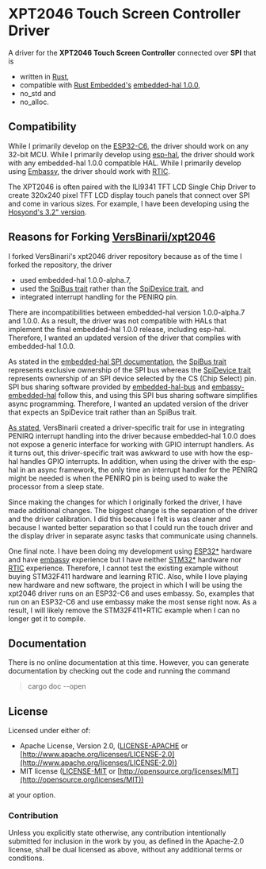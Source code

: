 # XPT2046 Touch Screen Controller Driver

A driver for the **XPT2046 Touch Screen Controller** connected over **SPI** that is

- written in [Rust](https://www.rust-lang.org),
- compatible with [Rust Embedded's](https://github.com/rust-embedded) [embedded-hal 1.0.0](https://docs.rs/embedded-hal/1.0.0/embedded_hal/index.html),
- no_std and
- no_alloc.

## Compatibility

While I primarily develop on the [ESP32-C6](https://docs.espressif.com/projects/esp-hardware-design-guidelines/en/latest/esp32c6/product-overview.html), the driver should work on any 32-bit MCU. While I primarily develop using [esp-hal](https://docs.rs/esp-hal/latest/esp_hal/), the driver should work with any embedded-hal 1.0.0 compatible HAL. While I primarily develop using [Embassy](https://embassy.dev), the driver should work with [RTIC](https://rtic.rs).

The XPT2046 is often paired with the ILI9341 TFT LCD Single Chip Driver to create 320x240 pixel TFT LCD display touch panels that connect over SPI and come in various sizes. For example, I have been developing using the [Hosyond's 3.2" version](https://www.amazon.com/dp/B0B1M9S9V6/).

## Reasons for Forking [VersBinarii/xpt2046](https://github.com/VersBinarii/xpt2046)

I forked VersBinarii's xpt2046 driver repository because as of the time I forked the repository, the driver

- used embedded-hal 1.0.0-alpha.7,
- used the [SpiBus trait](https://docs.esp-rs.org/esp-idf-hal/embedded_hal/spi/trait.SpiBus.html) rather than the [SpiDevice trait](https://docs.esp-rs.org/esp-idf-hal/embedded_hal/spi/trait.SpiDevice.html), and
- integrated interrupt handling for the PENIRQ pin.

There are incompatibilities between embedded-hal version 1.0.0-alpha.7 and 1.0.0. As a result, the driver was not compatible with HALs that implement the final embedded-hal 1.0.0 release, including esp-hal. Therefore, I wanted an updated version of the driver that complies with embedded-hal 1.0.0.

As stated in the [embedded-hal SPI documentation](https://docs.rs/embedded-hal/latest/embedded_hal/spi/index.html), the [SpiBus trait](https://docs.rs/embedded-hal/latest/embedded_hal/spi/trait.SpiBus.html) represents exclusive ownership of the SPI bus whereas the [SpiDevice trait](https://docs.rs/embedded-hal/latest/embedded_hal/spi/trait.SpiDevice.html) represents ownership of an SPI device selected by the CS (Chip Select) pin. SPI bus sharing software provided by [embedded-hal-bus](https://docs.rs/embedded-hal-bus/latest/embedded_hal_bus/spi/index.html) and [embassy-embedded-hal](https://docs.rs/embassy-embedded-hal/latest/embassy_embedded_hal/shared_bus/index.html) follow this, and using this SPI bus sharing software simplifies async programming. Therefore, I wanted an updated version of the driver that expects an SpiDevice trait rather than an SpiBus trait.

[As stated](https://github.com/VersBinarii/xpt2046/blob/v0.3.0/src/exti_pin.rs), VersBinarii created a driver-specific trait for use in integrating PENIRQ interrupt handling into the driver because embedded-hal 1.0.0 does not expose a generic interface for working with GPIO interrupt handlers. As it turns out, this driver-specific trait was awkward to use with how the esp-hal handles GPIO interrupts. In addition, when using the driver with the esp-hal in an async framework, the only time an interrupt handler for the PENIRQ might be needed is when the PENIRQ pin is being used to wake the processor from a sleep state.

Since making the changes for which I originally forked the driver, I have made additional changes. The biggest change is the separation of the driver and the driver calibration. I did this because I felt is was cleaner and because I wanted better separation so that I could run the touch driver and the display driver in separate async tasks that communicate using channels.

One final note. I have been doing my development using [ESP32*](https://github.com/esp-rs/esp-hal) hardware and have [embassy](https://github.com/embassy-rs/embassy) experience but I have neither [STM32*](https://github.com/stm32-rs/stm32f4xx-hal) hardware nor [RTIC](https://github.com/rtic-rs/rtic) experience. Therefore, I cannot test the existing example without buying STM32F411 hardware and learning RTIC. Also, while I love playing new hardware and new software, the project in which I will be using the xpt2046 driver runs on an ESP32-C6 and uses embassy. So, examples that run on an ESP32-C6 and use embassy make the most sense right now. As a result, I will likely remove the STM32F411+RTIC example when I can no longer get it to compile.

## Documentation

There is no online documentation at this time. However, you can generate documentation by checking out the code and running the command

> cargo doc --open

## License

Licensed under either of:

- Apache License, Version 2.0, ([LICENSE-APACHE](LICENSE-APACHE) or [http://www.apache.org/licenses/LICENSE-2.0](http://www.apache.org/licenses/LICENSE-2.0))
- MIT license ([LICENSE-MIT](LICENSE-MIT) or [http://opensource.org/licenses/MIT](http://opensource.org/licenses/MIT))

at your option.

### Contribution

Unless you explicitly state otherwise, any contribution intentionally submitted for inclusion in the work by you, as defined in the Apache-2.0 license, shall be dual licensed as above, without any additional terms or conditions.
